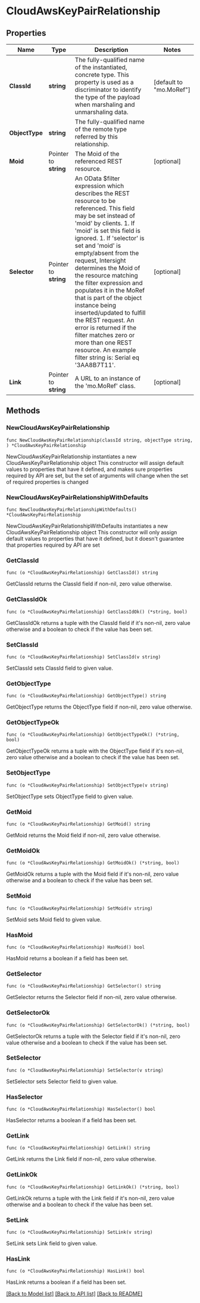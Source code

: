 # CloudAwsKeyPairRelationship

## Properties

Name | Type | Description | Notes
------------ | ------------- | ------------- | -------------
**ClassId** | **string** | The fully-qualified name of the instantiated, concrete type. This property is used as a discriminator to identify the type of the payload when marshaling and unmarshaling data. | [default to "mo.MoRef"]
**ObjectType** | **string** | The fully-qualified name of the remote type referred by this relationship. | 
**Moid** | Pointer to **string** | The Moid of the referenced REST resource. | [optional] 
**Selector** | Pointer to **string** | An OData $filter expression which describes the REST resource to be referenced. This field may be set instead of &#39;moid&#39; by clients. 1. If &#39;moid&#39; is set this field is ignored. 1. If &#39;selector&#39; is set and &#39;moid&#39; is empty/absent from the request, Intersight determines the Moid of the resource matching the filter expression and populates it in the MoRef that is part of the object instance being inserted/updated to fulfill the REST request. An error is returned if the filter matches zero or more than one REST resource. An example filter string is: Serial eq &#39;3AA8B7T11&#39;. | [optional] 
**Link** | Pointer to **string** | A URL to an instance of the &#39;mo.MoRef&#39; class. | [optional] 

## Methods

### NewCloudAwsKeyPairRelationship

`func NewCloudAwsKeyPairRelationship(classId string, objectType string, ) *CloudAwsKeyPairRelationship`

NewCloudAwsKeyPairRelationship instantiates a new CloudAwsKeyPairRelationship object
This constructor will assign default values to properties that have it defined,
and makes sure properties required by API are set, but the set of arguments
will change when the set of required properties is changed

### NewCloudAwsKeyPairRelationshipWithDefaults

`func NewCloudAwsKeyPairRelationshipWithDefaults() *CloudAwsKeyPairRelationship`

NewCloudAwsKeyPairRelationshipWithDefaults instantiates a new CloudAwsKeyPairRelationship object
This constructor will only assign default values to properties that have it defined,
but it doesn't guarantee that properties required by API are set

### GetClassId

`func (o *CloudAwsKeyPairRelationship) GetClassId() string`

GetClassId returns the ClassId field if non-nil, zero value otherwise.

### GetClassIdOk

`func (o *CloudAwsKeyPairRelationship) GetClassIdOk() (*string, bool)`

GetClassIdOk returns a tuple with the ClassId field if it's non-nil, zero value otherwise
and a boolean to check if the value has been set.

### SetClassId

`func (o *CloudAwsKeyPairRelationship) SetClassId(v string)`

SetClassId sets ClassId field to given value.


### GetObjectType

`func (o *CloudAwsKeyPairRelationship) GetObjectType() string`

GetObjectType returns the ObjectType field if non-nil, zero value otherwise.

### GetObjectTypeOk

`func (o *CloudAwsKeyPairRelationship) GetObjectTypeOk() (*string, bool)`

GetObjectTypeOk returns a tuple with the ObjectType field if it's non-nil, zero value otherwise
and a boolean to check if the value has been set.

### SetObjectType

`func (o *CloudAwsKeyPairRelationship) SetObjectType(v string)`

SetObjectType sets ObjectType field to given value.


### GetMoid

`func (o *CloudAwsKeyPairRelationship) GetMoid() string`

GetMoid returns the Moid field if non-nil, zero value otherwise.

### GetMoidOk

`func (o *CloudAwsKeyPairRelationship) GetMoidOk() (*string, bool)`

GetMoidOk returns a tuple with the Moid field if it's non-nil, zero value otherwise
and a boolean to check if the value has been set.

### SetMoid

`func (o *CloudAwsKeyPairRelationship) SetMoid(v string)`

SetMoid sets Moid field to given value.

### HasMoid

`func (o *CloudAwsKeyPairRelationship) HasMoid() bool`

HasMoid returns a boolean if a field has been set.

### GetSelector

`func (o *CloudAwsKeyPairRelationship) GetSelector() string`

GetSelector returns the Selector field if non-nil, zero value otherwise.

### GetSelectorOk

`func (o *CloudAwsKeyPairRelationship) GetSelectorOk() (*string, bool)`

GetSelectorOk returns a tuple with the Selector field if it's non-nil, zero value otherwise
and a boolean to check if the value has been set.

### SetSelector

`func (o *CloudAwsKeyPairRelationship) SetSelector(v string)`

SetSelector sets Selector field to given value.

### HasSelector

`func (o *CloudAwsKeyPairRelationship) HasSelector() bool`

HasSelector returns a boolean if a field has been set.

### GetLink

`func (o *CloudAwsKeyPairRelationship) GetLink() string`

GetLink returns the Link field if non-nil, zero value otherwise.

### GetLinkOk

`func (o *CloudAwsKeyPairRelationship) GetLinkOk() (*string, bool)`

GetLinkOk returns a tuple with the Link field if it's non-nil, zero value otherwise
and a boolean to check if the value has been set.

### SetLink

`func (o *CloudAwsKeyPairRelationship) SetLink(v string)`

SetLink sets Link field to given value.

### HasLink

`func (o *CloudAwsKeyPairRelationship) HasLink() bool`

HasLink returns a boolean if a field has been set.


[[Back to Model list]](../README.md#documentation-for-models) [[Back to API list]](../README.md#documentation-for-api-endpoints) [[Back to README]](../README.md)


